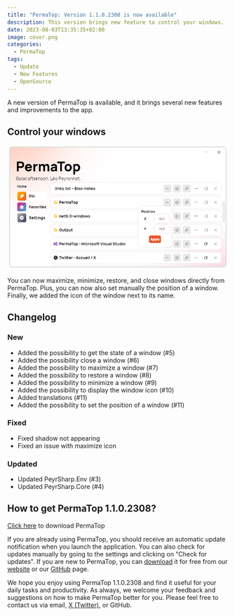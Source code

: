 ```yaml
---
title: "PermaTop: Version 1.1.0.2308 is now available"
description: This version brings new feature to control your windows.
date: 2023-08-03T13:35:35+02:00
image: cover.png
categories:
  - PermaTop
tags:
  - Update
  - New Features
  - OpenSource
---
```


A new version of PermaTop is available, and it brings several new features and improvements to the app.

## Control your windows

![The new controls of PermaTop](1.png)

You can now maximize, minimize, restore, and close windows directly from PermaTop. Plus, you can now also set manually the position of a window. Finally, we added the icon of the window next to its name.

## Changelog

### New

- Added the possibility to get the state of a window (#5)
- Added the possibility close a window (#6)
- Added the possibility to maximize a window (#7)
- Added the possibility to restore a window (#8)
- Added the possibility to minimize a window (#9)
- Added the possibility to display the window icon (#10)
- Added translations (#11)
- Added the possibility to set the position of a window (#11)

### Fixed

- Fixed shadow not appearing
- Fixed an issue with maximize icon

### Updated

- Updated PeyrSharp.Env (#3)
- Updated PeyrSharp.Core (#4)

## How to get PermaTop 1.1.0.2308?

[Click here](https://tinyurl.com/PermaTop) to download PermaTop

If you are already using PermaTop, you should receive an automatic update notification when you launch the application. You can also check for updates manually by going to the settings and clicking on "Check for updates". If you are new to PermaTop, you can [download](https://tinyurl.com/PermaTop) it for free from our [website](https://leocorporation.dev/store) or our [GitHub](https://github.com/Leo-Corporation/PermaTop) page.

We hope you enjoy using PermaTop 1.1.0.2308 and find it useful for your daily tasks and productivity. As always, we welcome your feedback and suggestions on how to make PermaTop better for you. Please feel free to contact us via email, [X (Twitter)](https://twitter.com/LeoCorpNews), or GitHub.
